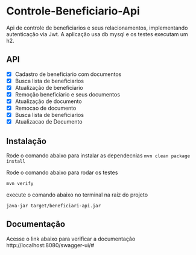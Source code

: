 
# Controle-Beneficiario-Api
Api  de controle de beneficiarios e seus relacionamentos, implementando autenticação via  Jwt. A aplicação usa db mysql e os testes executam um h2.
## API 
- [x] Cadastro de beneficiario com documentos
- [x] Busca lista de beneficiarios
- [x] Atualização de beneficiario
- [x] Remoção beneficiario e seus documentos
- [x] Atualização de documento
- [x] Remocao de documento
- [x] Busca lista de beneficiarios
- [x] Atualizacao de Documento

## Instalação
Rode o comando abaixo para instalar as dependecnias
``` mvn clean package install ```

Rode o comando abaixo para rodar os testes

``` mvn verify ``` 

execute o comando abaixo no terminal na raiz do projeto

```java-jar target/beneficiari-api.jar```

## Documentação
Acesse o link abaixo para verificar a documentação
http://localhost:8080/swagger-ui/#
